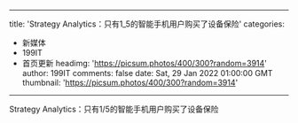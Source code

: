 
---
title: 'Strategy Analytics：只有1_5的智能手机用户购买了设备保险'
categories: 
 - 新媒体
 - 199IT
 - 首页更新
headimg: 'https://picsum.photos/400/300?random=3914'
author: 199IT
comments: false
date: Sat, 29 Jan 2022 01:00:00 GMT
thumbnail: 'https://picsum.photos/400/300?random=3914'
---

<div>   
Strategy Analytics：只有1/5的智能手机用户购买了设备保险  
</div>
            